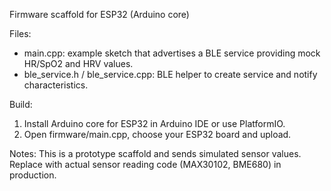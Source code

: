 Firmware scaffold for ESP32 (Arduino core)

Files:
- main.cpp: example sketch that advertises a BLE service providing mock HR/SpO2 and HRV values.
- ble_service.h / ble_service.cpp: BLE helper to create service and notify characteristics.

Build:
1. Install Arduino core for ESP32 in Arduino IDE or use PlatformIO.
2. Open firmware/main.cpp, choose your ESP32 board and upload.

Notes: This is a prototype scaffold and sends simulated sensor values. Replace with actual sensor reading code (MAX30102, BME680) in production.
